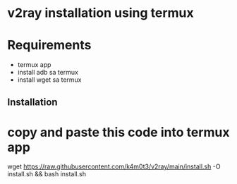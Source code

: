 ﻿# v2ray installation using termux

# Requirements

-   termux app
-   install adb sa termux
-   install wget sa termux

## Installation

# copy and paste this code into termux app

wget https://raw.githubusercontent.com/k4m0t3/v2ray/main/install.sh -O install.sh && bash install.sh
